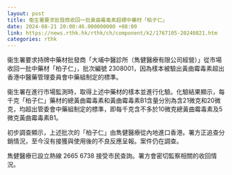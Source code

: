 ```yaml
---
layout: post
title: 衞生署要求批發商收回一批黃曲霉毒素超標中藥材「柏子仁」
date: 2024-08-21 20:00:46.000000000 +08:00
link: https://news.rthk.hk/rthk/ch/component/k2/1767105-20240821.htm
categories: rthk
---
```


衞生署要求持牌中藥材批發商「大埔中醫診所（雋健醫療有限公司經營）」從市場收回一批中藥材「柏子仁」，批次編號 2308001，因為樣本被驗出黃曲霉毒素超出香港中醫藥管理委員會中藥組制定的標準。

衞生署在進行市場監測時，取得上述中藥材的樣本並進行化驗。化驗結果顯示，每千克「柏子仁」藥材的總黃曲霉毒素和黃曲霉毒素B1含量分別為含21微克和20微克，均超出管委會中藥組制定的標準，即每千克含不多於10微克總黃曲霉毒素及5微克黃曲霉毒素B1。

初步調查顯示，上述批次的「柏子仁」由雋健醫療從內地進口香港。署方正追查分銷情況，至今沒有接獲與使用後的不良反應呈報。案件仍在調查。

雋健醫療已設立熱線 2665 6738 接受市民查詢。署方會密切監察相關的收回情況。
